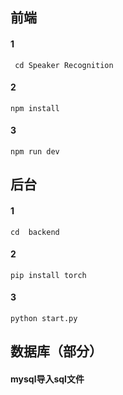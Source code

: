 ## 前端

#### 1

```
 cd Speaker Recognition
```



#### 2 

```
npm install
```



#### 3 

```
npm run dev
```



## 后台

#### 1 

```
cd  backend
```



#### 2

```
pip install torch
```

#### 3

```
python start.py
```



## 数据库（部分）

#### mysql导入sql文件